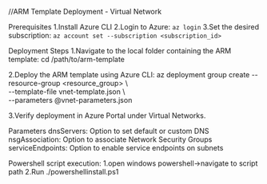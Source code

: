 //ARM Template Deployment - Virtual Network

Prerequisites
1.Install Azure CLI
2.Login to Azure: `az login`
3.Set the desired subscription: `az account set --subscription <subscription_id>`

Deployment Steps
1.Navigate to the local folder containing the ARM template:
   cd /path/to/arm-template

2.Deploy the ARM template using Azure CLI:
   az deployment group create --resource-group <resource_group> \  
     --template-file vnet-template.json \  
     --parameters @vnet-parameters.json

3.Verify deployment in Azure Portal under Virtual Networks.

Parameters
dnsServers: Option to set default or custom DNS
nsgAssociation: Option to associate Network Security Groups
serviceEndpoints: Option to enable service endpoints on subnets



Powershell script execution:
1.open windows powershell->navigate to script path
2.Run ./powershellinstall.ps1

